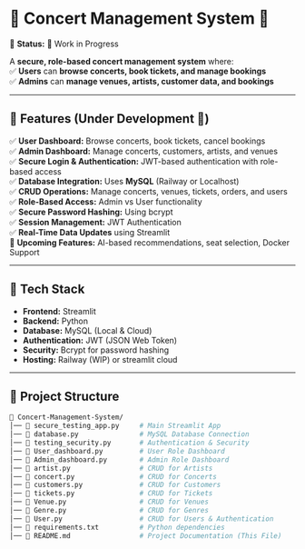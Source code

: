# 🚀 Concert Management System 🎵  
📌 **Status:** 🚧 Work in Progress  

A **secure, role-based concert management system** where:  
✅ **Users** can **browse concerts, book tickets, and manage bookings**  
✅ **Admins** can **manage venues, artists, customer data, and bookings**  

---

## 📌 Features (Under Development 🚧)  
✅ **User Dashboard:** Browse concerts, book tickets, cancel bookings  
✅ **Admin Dashboard:** Manage concerts, customers, artists, and venues  
✅ **Secure Login & Authentication:** JWT-based authentication with role-based access  
✅ **Database Integration:** Uses **MySQL** (Railway or Localhost)  
✅ **CRUD Operations:** Manage concerts, venues, tickets, orders, and users  
✅ **Role-Based Access:** Admin vs User functionality  
✅ **Secure Password Hashing:** Using bcrypt  
✅ **Session Management:** JWT Authentication  
✅ **Real-Time Data Updates** using Streamlit  
🚀 **Upcoming Features:** AI-based recommendations, seat selection, Docker Support  

---

## 🔧 Tech Stack  
- **Frontend:** Streamlit  
- **Backend:** Python  
- **Database:** MySQL (Local & Cloud)  
- **Authentication:** JWT (JSON Web Token)  
- **Security:** Bcrypt for password hashing  
- **Hosting:** Railway (WIP) or streamlit cloud

---

## 📂 Project Structure  
```bash
📁 Concert-Management-System/
│── 📜 secure_testing_app.py     # Main Streamlit App
│── 📜 database.py               # MySQL Database Connection
│── 📜 testing_security.py       # Authentication & Security
│── 📜 User_dashboard.py         # User Role Dashboard
│── 📜 Admin_dashboard.py        # Admin Role Dashboard
│── 📜 artist.py                 # CRUD for Artists
│── 📜 concert.py                # CRUD for Concerts
│── 📜 customers.py              # CRUD for Customers
│── 📜 tickets.py                # CRUD for Tickets
│── 📜 Venue.py                  # CRUD for Venues
│── 📜 Genre.py                  # CRUD for Genres
│── 📜 User.py                   # CRUD for Users & Authentication
│── 📜 requirements.txt          # Python dependencies
│── 📜 README.md                 # Project Documentation (This File)
